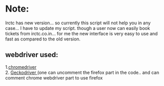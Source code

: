 # Note:
Irctc has new version... so currently this script will not help you in any case... I have to update my script.
though a user now can easily book tickets from irctc.co.in... for me the new interface is very easy to use and fast as compared to the old version.
## webdriver used:
1.<a href="https://chromedriver.chromium.org/">chromedriver</a> <br>
2. <a href="https://github.com/mozilla/geckodriver/releases"> Geckodriver </a> (one can uncomment the firefox part in the code.. and can comment chrome webdriver part to use firefox 
